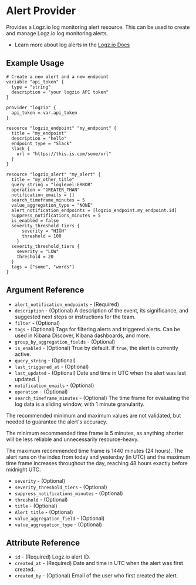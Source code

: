 # Alert Provider

Provides a Logz.io log monitoring alert resource. This can be used to create and manage Logz.io log monitoring alerts. 

* Learn more about log alerts in the [Logz.io Docs](https://docs.logz.io/user-guide/alerts/)

## Example Usage

```hcl
# Create a new alert and a new endpoint
variable "api_token" {
  type = "string"
  description = "your logzio API token"
}

provider "logzio" {
  api_token = var.api_token
}

resource "logzio_endpoint" "my_endpoint" {
  title = "my_endpoint"
  description = "hello"
  endpoint_type = "Slack"
  slack {
    url = "https://this.is.com/some/url"
  }
}

resource "logzio_alert" "my_alert" {
  title = "my_other_title"
  query_string = "loglevel:ERROR"
  operation = "GREATER_THAN"
  notification_emails = []
  search_timeframe_minutes = 5
  value_aggregation_type = "NONE"
  alert_notification_endpoints = [logzio_endpoint.my_endpoint.id]
  suppress_notifications_minutes = 5
  is_enabled = false
  severity_threshold_tiers {
      severity = "HIGH"
      threshold = 100
    }
  severity_threshold_tiers {
    severity = "LOW"
    threshold = 20
  }
  tags = ["some", "words"]
}

```

## Argument Reference

*	`alert_notification_endpoints` - (Required) 
*	`description` - (Optional) A description of the event, its significance, and suggested next steps or instructions for the team. 
*	`filter` - (Optional) 
*	`tags` - (Optional) Tags for filtering alerts and triggered alerts. Can be used in Kibana Discover, Kibana dashboards, and more.
*	`group_by_aggregation_fields` - (Optional)
*	`is_enabled` - (Optional) True by default. If `true`, the alert is currently active.
*	`query_string` - (Optional)
*	`last_triggered_at` - (Optional)
*	`last_updated` - (Optional) Date and time in UTC when the alert was last updated. | 
*	`notification_emails` - (Optional) 
*	`operation` - (Optional) 
*	`search_timeframe_minutes` - (Optional)  The time frame for evaluating the log data is a sliding window, with 1 minute granularity.

  The recommended minimum and maximum values are not validated, but needed to guarantee the alert's accuracy.

  The minimum recommended time frame is 5 minutes, as anything shorter will be less reliable and unnecessarily resource-heavy.

  The maximum recommended time frame is 1440 minutes (24 hours). The alert runs on the index from today and yesterday (in UTC) and the maximum time frame increases throughout the day, reaching 48 hours exactly before midnight UTC.  
*	`severity` - (Optional)
*	`severity_threshold_tiers` - (Optional)
*	`suppress_notifications_minutes` - (Optional)
*	`threshold` - (Optional)
*	`title` - (Optional)
* `Alert title` - (Optional) 
*	`value_aggregation_field` - (Optional)
* `value_aggregation_type` - (Optional)

## Attribute Reference

*	`id` - (Required) Logz.io alert ID. 
*	`created_at` - (Required) Date and time in UTC when the alert was first created.
*	`created_by` - (Optional) Email of the user who first created the alert.

